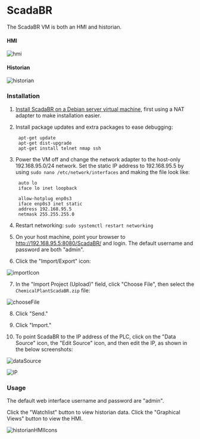 # ScadaBR

The ScadaBR VM is both an HMI and historian.

#### HMI
![hmi](figures/scadaHMIScaled.PNG)

#### Historian
![historian](figures/scadaHistorianScaled.PNG)

### Installation
1. [Install ScadaBR on a Debian server virtual machine](https://www.openplcproject.com/reference-installing-scadabr), first using a NAT adapter to make installation easier.

2. Install package updates and extra packages to ease debugging:

        apt-get update
        apt-get dist-upgrade
        apt-get install telnet nmap ssh

3. Power the VM off and change the network adapter to the host-only 192.168.95.0/24 network. Set the static IP address to 192.168.95.5 by using `sudo nano /etc/network/interfaces` and making the file look like:

        auto lo
        iface lo inet loopback

        allow-hotplug enp0s3
        iface enp0s3 inet static
        address 192.168.95.5
        netmask 255.255.255.0

4. Restart networking: `sudo systemctl restart networking`

5. On your host machine, point your browser to http://192.168.95.5:8080/ScadaBR/ and login. The default username and password are both "admin".

6. Click the "Import/Export" icon:

![importIcon](figures/scadaImport.PNG)

7. In the "Import Project (Upload)" field, click "Choose File", then select the `ChemicalPlantScadaBR.zip` file:

![chooseFile](figures/scadaChooseFileHighlighted.PNG)

8. Click "Send."

9. Click "Import."

10. To point ScadaBR to the IP address of the PLC, click on the "Data Source" icon, the "Edit Source" icon, and then edit the IP, as shown in the below screenshots:

![dataSource](figures/dataSourcesHighlighted.PNG)

![IP](figures/scadaIPHighlighted.PNG)

### Usage

The default web interface username and password are "admin".

Click the "Watchlist" button to view historian data.  Click the "Graphical Views" button to view the HMI.

![historianHMIIcons](figures/scadaHistAndHMI.PNG)
